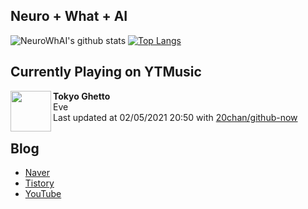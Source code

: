 ## Neuro + What + AI

![NeuroWhAI's github stats](https://github-readme-stats.vercel.app/api?username=neurowhai&count_private=true&show_icons=true)
[![Top Langs](https://github-readme-stats.vercel.app/api/top-langs/?username=neurowhai&layout=compact)](https://github.com/anuraghazra/github-readme-stats)

## Currently Playing on YTMusic

[<img align="left" height="65" src="https://lh3.googleusercontent.com/bgq9_gd_V5zcwwSc6f5CMmRQJoirTZKUY4pLFBycZG1x643tUZN185V1NVMOskXwiwIBx0JVvE58y7Db">](https://music.youtube.com/channel/UCXW81UHV3UeWUjVMr11ov2A)

**Tokyo Ghetto**  
Eve  
Last updated at 02/05/2021 20:50 with [20chan/github-now](https://github.com/20chan/github-now)

## Blog

- [Naver](http://blog.naver.com/neurowhai)
- [Tistory](http://neurowhai.tistory.com/)
- [YouTube](https://www.youtube.com/channel/UCB_v1xU6laBHOeH6z4L-Mtw)
